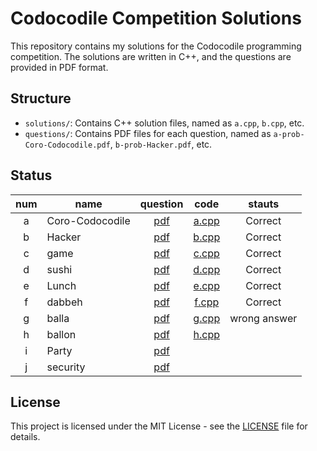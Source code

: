 # Codocodile Competition Solutions

This repository contains my solutions for the Codocodile programming competition. The solutions are written in C++, and the questions are provided in PDF format.

## Structure
- `solutions/`: Contains C++ solution files, named as `a.cpp`, `b.cpp`, etc.
- `questions/`: Contains PDF files for each question, named as `a-prob-Coro-Codocodile.pdf`, `b-prob-Hacker.pdf`, etc.

## Status
| num | name | question | code | stauts |
|:---:|---|:---:|:---:|:---:|
| a | Coro-Codocodile | [pdf](./questions/a-prob-Coro-Codocodile.pdf) | [a.cpp](./solutions/a.cpp) | Correct |
| b | Hacker | [pdf](./questions/b-prob-Hacker.pdf) | [b.cpp](./solutions/b.cpp) | Correct |
| c | game | [pdf](./questions/c-prob-game.pdf) | [c.cpp](./solutions/c.cpp) | Correct |
| d | sushi | [pdf](./questions/d-prob-sushi.pdf) | [d.cpp](./solutions/d.cpp) | Correct |
| e | Lunch | [pdf](./questions/e-prob-Lunch.pdf) | [e.cpp](./solutions/e.cpp) | Correct |
| f | dabbeh | [pdf](./questions/f-prob-dabbeh.pdf) | [f.cpp](./solutions/f.cpp) | Correct |
| g | balla | [pdf](./questions/g-prob-balla.pdf) | [g.cpp](./solutions/g.cpp) | wrong answer |
| h | ballon | [pdf](./questions/h-prob-ballon.pdf) | [h.cpp](./solutions/h.cpp) |         |
| i | Party | [pdf](./questions/i-prob-Party.pdf) |           |         |
| j | security | [pdf](./questions/j-prob-security.pdf) |           |         |

## License
This project is licensed under the MIT License - see the [LICENSE](./LICENSE) file for details.


